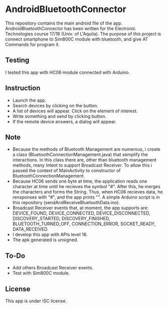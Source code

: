# AndroidBluetoothConnector

This repository contains the main android file of the app.
AndroidBluetoothConnector has been written for the Electronic Technologies course 17/18 (Univ. of L'Aquila). The purpose of this project 
is connect smartphone to Sim800C module with bluetooth, and give AT Commands for program it.

## Testing

I tested this app with HC06 module connected with Arduino.

## Instruction
* Launch the app.
* Search devices by clicking on the button.
* A list of devices will appear. Click on the element of interest.
* Write something and send by clicking button.
* If the remote device answers, a dialog will appear.

## Note
* Because the methods of Bluetooth Management are numerous, i create a class (BluetoothConnectionManagement.java) that semplify the 
interactions. In this class there are, other than bluetooth management methods, many Intent to support Broadcast Receiver. To allow this i
passed the context of MainActivity to constructor of BluetoothConnectionManagement.
* Because HC06 sends one byte at time, the application reads one character at time until he recieves the symbol "#". After this, he merges
the characters and forms the String. Thus, when HC06 recieves data, he rensponses with "<desiredWord>#", and the app prints 
"<desiredWord>". A simple Arduino script is in this repository (sendAndReceiveBluetoothData.ino).
* Broadcast Receiver events that, at moment, the app supports are: DEVICE_FOUND, DEVICE_CONNECTED, DEVICE_DISCONNECTED, DISCOVERY_STARTED, 
DISCOVERY_FINISHED, BLUETOOTH_TURNED_OFF, CONNECTION_ERROR, SOCKET_READY, DATA_RECEIVED.
* I develop this app with APIs level 16.
* The apk generated is unsigned.

## To-Do
* Add others Broadcast Receiver events.
* Test with Sim800C module.

## License
This app is under ISC license.
